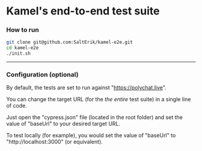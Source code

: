 # Kamel's end-to-end test suite

### How to run

```bash
git clone git@github.com:SaltErik/kamel-e2e.git
cd kamel-e2e
./init.sh
```

***

### Configuration (optional)

By default, the tests are set to run against "https://polychat.live".

You can change the target URL (for the *the entire* test suite) in a single line of code.

Just open the "cypress.json" file (located in the root folder) and set the value of "baseUrl" to your desired target URL.

To test locally (for example), you would set the value of "baseUrl" to "http://localhost:3000" (or equivalent).
